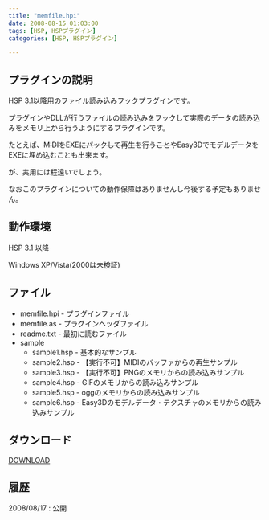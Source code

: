 ```yaml
---
title: "memfile.hpi"
date: 2008-08-15 01:03:00
tags: [HSP, HSPプラグイン]
categories: [HSP, HSPプラグイン]

---
```


## プラグインの説明

HSP 3.1以降用のファイル読み込みフックプラグインです。
	  
プラグインやDLLが行うファイルの読み込みをフックして実際のデータの読み込みをメモリ上から行うようにするプラグインです。
	  
たとえば、<del title="出来ません">MIDIをEXEにパックして再生を行うことや</del>Easy3DでモデルデータをEXEに埋め込むことも出来ます。
	  
が、実用には程遠いでしょう。
	  
なお<span class="warning">このプラグインについての動作保障はありませんし今後する予定もありません。</span> 

## 動作環境

HSP 3.1 以降
	  
Windows XP/Vista(2000は未検証) 

## ファイル

  * memfile.hpi - プラグインファイル
  * memfile.as - プラグインヘッダファイル
  * readme.txt - 最初に読むファイル
  * sample 
      * sample1.hsp - 基本的なサンプル
      * sample2.hsp - 【実行不可】MIDIのバッファからの再生サンプル
      * sample3.hsp - 【実行不可】PNGのメモリからの読み込みサンプル
      * sample4.hsp - GIFのメモリからの読み込みサンプル
      * sample5.hsp - oggのメモリからの読み込みサンプル
      * sample6.hsp - Easy3Dのモデルデータ・テクスチャのメモリからの読み込みサンプル

## ダウンロード

[DOWNLOAD][1] 

 [1]: /files/memfile001.zip

## 履歴

2008/08/17
: 公開
